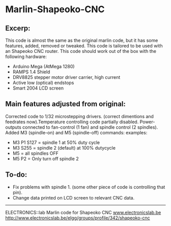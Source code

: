 Marlin-Shapeoko-CNC
===================

Excerp:
-------
This code is almost the same as the original marlin code, but it has some features, added, removed or tweaked.
This code is tailored to be used with an Shapeoko CNC router. This code should work out of the box with the following hardware:
 - Arduino Mega (AtMega 1280)
 - RAMPS 1.4 Shield
 - DRV8825 stepper motor driver carrier, high current
 - Active low (optical) endstops
 - Smart 2004 LCD screen
 
Main features adjusted from original:
-------------------------------------
Corrected code to 1/32 microstepping drivers. (correct dimentions and feedrates now).Temperature controlling code partially disabled.
Power-outputs connected to fan-control (1 fan) and spindle control (2 spindles).
Added M3 (spindle-on) and M5 (spindle-off) commands:
examples:
 - M3 P1 S127  = spindle 1 at 50% duty cycle
 - M3 S255      = spindle 2 (default) at 100% dutycycle
 - M5             = all spindles OFF
 - M5 P2         = Only turn off spindle 2

To-do:
------

 - Fix problems with spindle 1. (some other piece of code is controlling that pin).
 - Change data printed on LCD screen to relevant CNC data.

 
 
 
---------------------------------------------
ELECTRONICS::lab Marlin code for Shapeoko CNC
www.electronicslab.be
http://www.electronicslab.be/elgg/groups/profile/342/shapeoko-cnc

